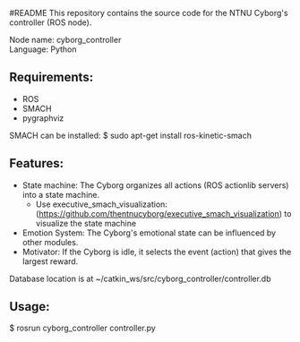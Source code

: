 #README
This repository contains the source code for the NTNU Cyborg's controller (ROS node).

Node name: cyborg_controller  
Language: Python  

## Requirements:
* ROS  
* SMACH 
* pygraphviz

SMACH can be installed:
$ sudo apt-get install ros-kinetic-smach

## Features:
* State machine: The Cyborg organizes all actions (ROS actionlib servers) into a state machine.
  * Use executive_smach_visualization: (https://github.com/thentnucyborg/executive_smach_visualization) to visualize the state machine
* Emotion System: The Cyborg's emotional state can be influenced by other modules.
* Motivator: If the Cyborg is idle, it selects the event (action) that gives the largest reward. 

Database location is at ~/catkin_ws/src/cyborg_controller/controller.db  


## Usage:
$ rosrun cyborg_controller controller.py
